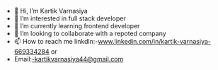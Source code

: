 - 👋 Hi, I’m  Kartik Varnasiya
- 👀 I’m interested in full stack developer
- 🌱 I’m currently learning frontend developer
- 💞️ I’m looking to collaborate with a repoted company 
- 📫 How to reach me linkdln:-www.linkedin.com/in/kartik-varnasiya-669334284 or
- Email:-kartikvarnasiya44@gmail.com

<!---
Kartikvarnasiya44/Kartikvarnasiya44 is a ✨ special ✨ repository because its `README.md` (this file) appears on your GitHub profile.
You can click the Preview link to take a look at your changes.
--->
